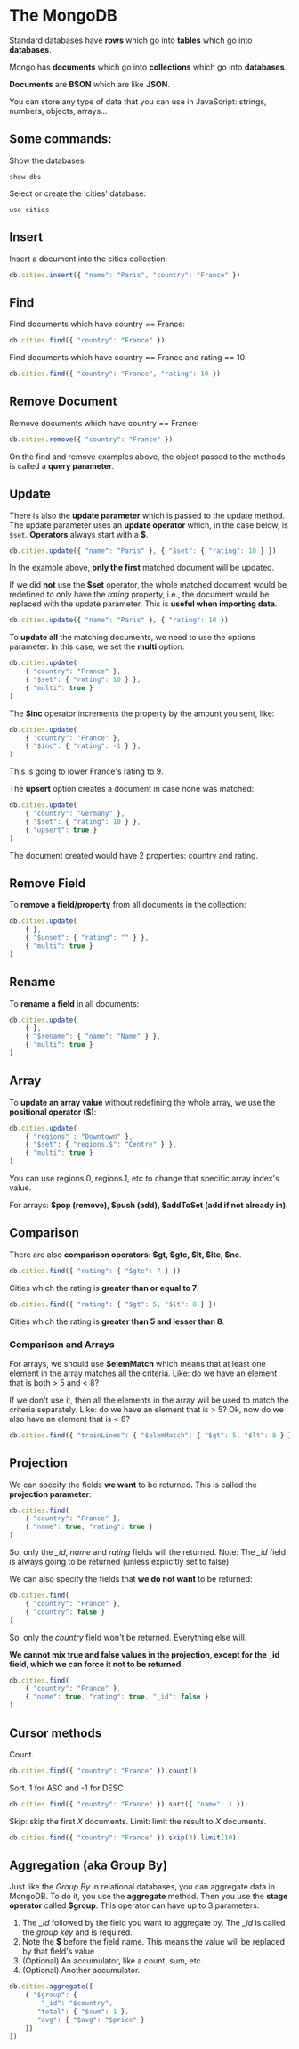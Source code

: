 # The MongoDB

Standard databases have **rows** which go into **tables** which go into **databases**.

Mongo has **documents** which go into **collections** which go into **databases**.

**Documents** are **BSON** which are like **JSON**.

You can store any type of data that you can use in JavaScript: strings, numbers, objects, arrays...

## Some commands:

Show the databases: 

```
show dbs
```

Select or create the 'cities' database:

```
use cities
```

## Insert 

Insert a document into the cities collection:

```javascript
db.cities.insert({ "name": "Paris", "country": "France" })
```

## Find

Find documents which have country == France:

```javascript
db.cities.find({ "country": "France" })
```

Find documents which have country == France and rating == 10:

```javascript
db.cities.find({ "country": "France", "rating": 10 })
```

## Remove Document 

Remove documents which have country == France:

```javascript
db.cities.remove({ "country": "France" })
```

On the find and remove examples above, the object passed to the methods
is called a **query parameter**.

## Update 

There is also the **update parameter** which is passed to the update method.
The update parameter uses an **update operator** which, in the case below, is ``$set``.
**Operators** always start with a **$**.

```javascript 
db.cities.update({ "name": "Paris" }, { "$set": { "rating": 10 } })
``` 

In the example above, **only the first** matched document will be updated. 

If we did **not** use the **$set** operator, the whole matched document would be
redefined to only have the *rating* property, i.e., the document would be 
replaced with the update parameter. This is **useful when importing data**. 

```javascript 
db.cities.update({ "name": "Paris" }, { "rating": 10 })
``` 

To **update all** the matching documents, we need to use the options parameter.
In this case, we set the **multi** option. 

```javascript
db.cities.update(
    { "country": "France" }, 
    { "$set": { "rating": 10 } },
    { "multi": true }
)
```

The **$inc** operator increments the property by the amount you sent, like: 

```javascript
db.cities.update(
    { "country": "France" }, 
    { "$inc": { "rating": -1 } },
)
```
This is going to lower France's rating to 9.

The **upsert** option creates a document in case none was matched:

```javascript
db.cities.update(
    { "country": "Germany" }, 
    { "$set": { "rating": 10 } },
    { "upsert": true }
)
```
The document created would have 2 properties: country and rating. 

## Remove Field

To **remove a field/property** from all documents in the collection:

```javascript
db.cities.update(
    { },
    { "$unset": { "rating": "" } },
    { "multi": true }
)
```

## Rename

To **rename a field** in all documents:

```javascript
db.cities.update(
    { },
    { "$rename": { "name": "Name" } },
    { "multi": true }
)
```

## Array 

To **update an array value** without redefining the whole array,
we use the **positional operator ($)**:

```javascript
db.cities.update(
    { "regions" : "Downtown" },
    { "$set": { "regions.$": "Centre" } },
    { "multi": true }
)
```
You can use regions.0, regions.1, etc to change that specific array index's value. 

For arrays: **$pop (remove), $push (add), $addToSet (add if not already in)**.

## Comparison 

There are also **comparison operators**: **$gt, $gte, $lt, $lte, $ne**.

```javascript
db.cities.find({ "rating": { "$gte": 7 } })
```
Cities which the rating is **greater than or equal to 7**.

```javascript
db.cities.find({ "rating": { "$gt": 5, "$lt": 8 } })
```
Cities which the rating is **greater than 5 and lesser than 8**.

### Comparison and Arrays 

For arrays, we should use **$elemMatch** which means that at least one element 
in the array matches all the criteria. 
Like: do we have an element that is both > 5 and < 8?

If we don't use it, then all the elements in the array will be used to match 
the criteria separately. 
Like: do we have an element that is > 5? Ok, now do we also have an element 
that is < 8? 

```javascript
db.cities.find({ "trainLines": { "$elemMatch": { "$gt": 5, "$lt": 8 } } })
```

## Projection 

We can specify the fields **we want** to be returned.
This is called the **projection parameter**:

```javascript
db.cities.find(
    { "country": "France" },
    { "name": true, "rating": true }
)
```
So, only the *_id*, *name* and *rating* fields will the returned.
Note: The *_id* field is always going to be returned (unless explicitly set to false).

We can also specify the fields that **we do not want** to be returned:

```javascript
db.cities.find(
    { "country": "France" },
    { "country": false }
)
```
So, only the *country* field won't be returned. Everything else will.

**We cannot mix true and false values in the projection, except for 
the _id field, which we can force it not to be returned**:

```javascript
db.cities.find(
    { "country": "France" },
    { "name": true, "rating": true, "_id": false }
)
```

## Cursor methods

Count.

```javascript
db.cities.find({ "country": "France" }).count()
```

Sort. 1 for ASC and -1 for DESC

```javascript
db.cities.find({ "country": "France" }).sort({ "name": 1 });
```

Skip: skip the first *X* documents.
Limit: limit the result to *X* documents.

```javascript
db.cities.find({ "country": "France" }).skip(3).limit(10);
```
## Aggregation (aka Group By)

Just like the *Group By* in relational databases, you can aggregate data in MongoDB.
To do it, you use the **aggregate** method.
Then you use the **stage operator** called **$group**.
This operator can have up to 3 parameters:
1. The *_id* followed by the field you want to aggregate by.
The *_id* is called the *group key* and is required.
  1. Note the **$** before the field name. This means the value will be replaced 
  by that field's value 
2. (Optional) An accumulator, like a count, sum, etc. 
3. (Optional) Another accumulator.

```javascript
db.cities.aggregate([ 
    { "$group": { 
        "_id": "$country",
       "total": { "$sum": 1 },
       "avg": { "$avg": "$price" }
    }}
])
```
